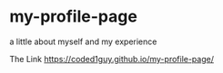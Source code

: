 # my-profile-page
a little about myself and my experience 

The Link
https://coded1guy.github.io/my-profile-page/
